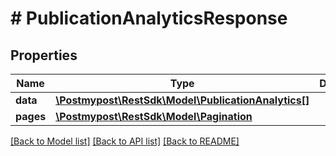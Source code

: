 # # PublicationAnalyticsResponse

## Properties

Name | Type | Description | Notes
------------ | ------------- | ------------- | -------------
**data** | [**\Postmypost\RestSdk\Model\PublicationAnalytics[]**](PublicationAnalytics.md) |  |
**pages** | [**\Postmypost\RestSdk\Model\Pagination**](Pagination.md) |  | [optional]

[[Back to Model list]](../../README.md#models) [[Back to API list]](../../README.md#endpoints) [[Back to README]](../../README.md)
